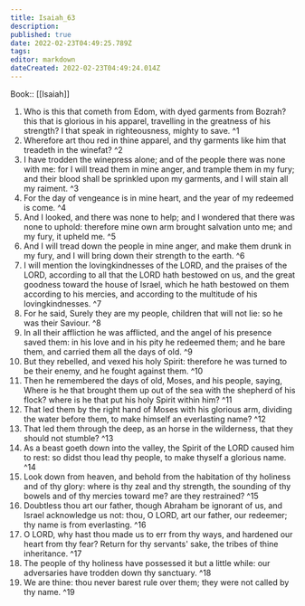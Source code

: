 ```yaml
---
title: Isaiah_63
description: 
published: true
date: 2022-02-23T04:49:25.789Z
tags: 
editor: markdown
dateCreated: 2022-02-23T04:49:24.014Z
---
```


 Book:: [[Isaiah]]
 1. Who is this that cometh from Edom, with dyed garments from Bozrah? this that is glorious in his apparel, travelling in the greatness of his strength? I that speak in righteousness, mighty to save. ^1
 2. Wherefore art thou red in thine apparel, and thy garments like him that treadeth in the winefat? ^2
 3. I have trodden the winepress alone; and of the people there was none with me: for I will tread them in mine anger, and trample them in my fury; and their blood shall be sprinkled upon my garments, and I will stain all my raiment. ^3
 4. For the day of vengeance is in mine heart, and the year of my redeemed is come. ^4
 5. And I looked, and there was none to help; and I wondered that there was none to uphold: therefore mine own arm brought salvation unto me; and my fury, it upheld me. ^5
 6. And I will tread down the people in mine anger, and make them drunk in my fury, and I will bring down their strength to the earth. ^6
 7. I will mention the lovingkindnesses of the LORD, and the praises of the LORD, according to all that the LORD hath bestowed on us, and the great goodness toward the house of Israel, which he hath bestowed on them according to his mercies, and according to the multitude of his lovingkindnesses. ^7
 8. For he said, Surely they are my people, children that will not lie: so he was their Saviour. ^8
 9. In all their affliction he was afflicted, and the angel of his presence saved them: in his love and in his pity he redeemed them; and he bare them, and carried them all the days of old. ^9
 10. But they rebelled, and vexed his holy Spirit: therefore he was turned to be their enemy, and he fought against them. ^10
 11. Then he remembered the days of old, Moses, and his people, saying, Where is he that brought them up out of the sea with the shepherd of his flock? where is he that put his holy Spirit within him? ^11
 12. That led them by the right hand of Moses with his glorious arm, dividing the water before them, to make himself an everlasting name? ^12
 13. That led them through the deep, as an horse in the wilderness, that they should not stumble? ^13
 14. As a beast goeth down into the valley, the Spirit of the LORD caused him to rest: so didst thou lead thy people, to make thyself a glorious name. ^14
 15. Look down from heaven, and behold from the habitation of thy holiness and of thy glory: where is thy zeal and thy strength, the sounding of thy bowels and of thy mercies toward me? are they restrained? ^15
 16. Doubtless thou art our father, though Abraham be ignorant of us, and Israel acknowledge us not: thou, O LORD, art our father, our redeemer; thy name is from everlasting. ^16
 17. O LORD, why hast thou made us to err from thy ways, and hardened our heart from thy fear? Return for thy servants' sake, the tribes of thine inheritance. ^17
 18. The people of thy holiness have possessed it but a little while: our adversaries have trodden down thy sanctuary. ^18
 19. We are thine: thou never barest rule over them; they were not called by thy name. ^19
